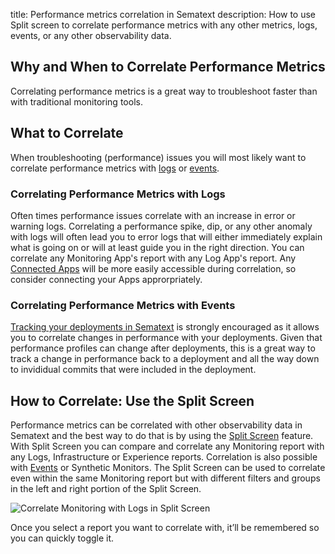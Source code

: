 title: Performance metrics correlation in Sematext
description: How to use Split screen to correlate performance metrics with any other metrics, logs, events, or any other observability data.

## Why and When to Correlate Performance Metrics

Correlating performance metrics is a great way to troubleshoot faster than with traditional monitoring tools.

## What to Correlate

When troubleshooting (performance) issues you will most likely want to correlate performance metrics with [logs](/docs/logs/) or [events](/docs/events/). 

### Correlating Performance Metrics with Logs

Often times performance issues correlate with an increase in error or warning logs.  Correlating a performance spike, dip, or any other anomaly with logs will often lead you to error logs that will either immediately explain what is going on or will at least guide you in the right direction.  You can correlate any Monitoring App's report with any Log App's report.  Any [Connected Apps](/docs/guide/connected-apps/) will be more easily accessible during correlation, so consider connecting your Apps approrpriately.

### Correlating Performance Metrics with Events

[Tracking your deployments in Sematext](/docs/events/event-examples/#application-deployment-tracking) is strongly encouraged as it allows you to correlate changes in performance with your deployments.  Given that performance profiles can change after deployments, this is a great way to track a change in performance back to a deployment and all the way down to invididual commits that were included in the deployment.

## How to Correlate: Use the Split Screen

Performance metrics can be correlated with other observability data in Sematext and the best way to do that is by using the [Split Screen](/docs/guide/split-screen) feature. With Split Screen you can compare and correlate any Monitoring report with any Logs, Infrastructure or Experience reports. Correlation is also possible with [Events](/docs/events/) or Synthetic Monitors. The Split Screen can be used to correlate even within the same Monitoring report but with different filters and groups in the left and right portion of the Split Screen.

![Correlate Monitoring with Logs in Split Screen](/docs/images/guide/split-screen/monitoring-logs.png)

Once you select a report you want to correlate with, it’ll be remembered so you can quickly toggle it.
